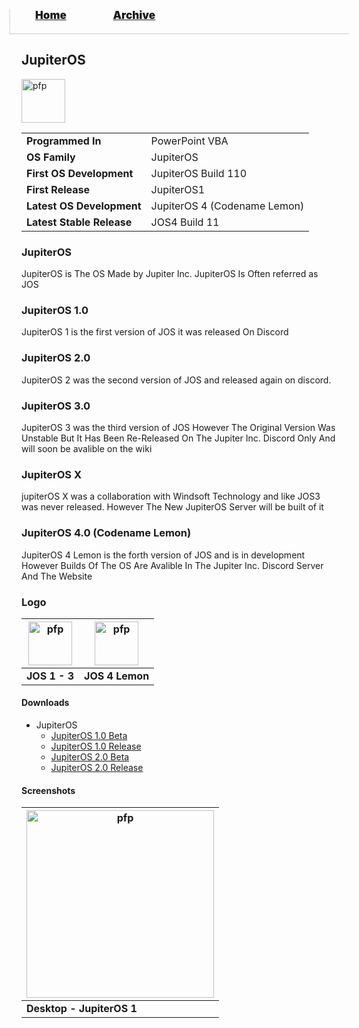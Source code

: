 <blockquote style="background: #0000;border-bottom: 1px solid #B2D2E1;height: 30px;margin: 0 -20px 20px;padding: 0px 20px 9px 40px;">
  <p style=""><a href="https://quintenvandamme.github.io/pptos-wiki/" style="font-size: 17px;font-weight: 900;font-style: normal;text-shadow: rgba(255,255,255,0.9) 0 1px 0;">Home</a>&nbsp;&nbsp;&nbsp;&nbsp;&nbsp;&nbsp;&nbsp;&nbsp;&nbsp;&nbsp;&nbsp;&nbsp;&nbsp;&nbsp;&nbsp;&nbsp;&nbsp;&nbsp;
    <a href="https://quintenvandamme.github.io/pptos-wiki/archive/" style="font-size: 17px;font-weight: 900;font-style: normal;text-shadow: rgba(255,255,255,0.9) 0 1px 0;">Archive</a>
  </p>
</blockquote>

## JupiterOS

<a href="https://user-images.githubusercontent.com/86305611/135739394-45f798fb-d768-4b29-b6d4-a2d6ec59e05b.png"><img height="70" alt="pfp" src="https://user-images.githubusercontent.com/86305611/135739394-45f798fb-d768-4b29-b6d4-a2d6ec59e05b.png" /></a>

|                           |                               |
| ------------------------- | ----------------------------- |
| **Programmed In**         | PowerPoint VBA                |
| **OS Family**             | JupiterOS                     |
| **First OS Development**  | JupiterOS Build 110           |
| **First Release**         | JupiterOS1                    |
| **Latest OS Development** | JupiterOS 4 (Codename Lemon)  |
| **Latest Stable Release** | JOS4 Build 11                 |

### JupiterOS

JupiterOS is The OS Made by Jupiter Inc. JupiterOS Is Often referred as JOS

### JupiterOS 1.0

JupiterOS 1 is the first version of JOS it was released On Discord

### JupiterOS 2.0

JupiterOS 2 was the second version of JOS and released again on discord.

### JupiterOS 3.0

JupiterOS 3 was the third version of JOS However The Original Version Was Unstable But It Has Been Re-Released On The Jupiter Inc. Discord Only And will soon be avalible on the wiki

### JupiterOS X

jupiterOS X was a collaboration with Windsoft Technology and like JOS3 was never released. However The New JupiterOS Server will be built of it

### JupiterOS 4.0 (Codename Lemon)

JupiterOS 4 Lemon is the forth version of JOS and is in development However Builds Of The OS Are Avalible In The Jupiter Inc. Discord Server And The Website

### Logo

| <a href="https://user-images.githubusercontent.com/86305611/135739320-d0439157-7a31-47c7-8353-43522969396f.png"><img height="70" alt="pfp" src="https://user-images.githubusercontent.com/86305611/135739320-d0439157-7a31-47c7-8353-43522969396f.png" /></a> | <a href="https://user-images.githubusercontent.com/86305611/135739394-45f798fb-d768-4b29-b6d4-a2d6ec59e05b.png"><img height="70" alt="pfp" src="https://user-images.githubusercontent.com/86305611/135739394-45f798fb-d768-4b29-b6d4-a2d6ec59e05b.png" /></a> |
|-|-|
| **JOS 1 - 3** | **JOS 4 Lemon** |

#### Downloads

- JupiterOS
  - [JupiterOS 1.0 Beta](https://github.com/quintenvandamme/pptos-wiki/raw/gh-pages/files/Jupiter_OS/Build_411_Public_Beta.ppsx)
  - [JupiterOS 1.0 Release](https://github.com/quintenvandamme/pptos-wiki/raw/gh-pages/files/Jupiter_OS/Build_511_Public_Release.ppsx)
  - [JupiterOS 2.0 Beta](https://github.com/quintenvandamme/pptos-wiki/raw/gh-pages/files/Jupiter_OS/Build_521_Public_Beta.ppsx)
  - [JupiterOS 2.0 Release](https://github.com/quintenvandamme/pptos-wiki/raw/gh-pages/files/Jupiter_OS/Build_621_Release.ppsx)


#### Screenshots

| <a href="https://user-images.githubusercontent.com/58103738/134953017-8e20494a-3a34-4d2f-a2fa-371c8635e2ba.png"><img height="300" alt="pfp" src="https://user-images.githubusercontent.com/58103738/134953017-8e20494a-3a34-4d2f-a2fa-371c8635e2ba.png" /></a> |
| - |
| **Desktop - JupiterOS 1** |

<body style="background-image: url(https://raw.githubusercontent.com/hexa-one/pptos-wiki/gh-pages/assets/background/background.png);background-repeat: no-repeat;background-attachment: fixed;background-size: cover;">
